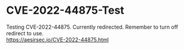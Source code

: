 # CVE-2022-44875-Test
Testing CVE-2022-44875. Currently redirected. Remember to turn off redirect to use.
<br>
https://aesirsec.io/CVE-2022-44875.html
